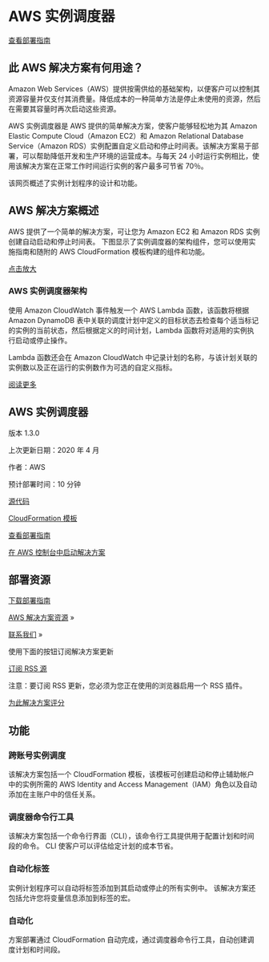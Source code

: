 # AWS 实例调度器

[查看部署指南](http://docs.aws.amazon.com/solutions/latest/instance-scheduler/welcome.html)

## 此 AWS 解决方案有何用途？

Amazon Web Services（AWS）提供按需供给的基础架构，以便客户可以控制其资源容量并仅支付其消费量。降低成本的一种简单方法是停止未使用的资源，然后在需要其容量时再次启动这些资源。

AWS 实例调度器是 AWS 提供的简单解决方案，使客户能够轻松地为其 Amazon Elastic Compute Cloud（Amazon EC2）和 Amazon Relational Database Service（Amazon RDS）实例配置自定义启动和停止时间表。该解决方案易于部署，可以帮助降低开发和生产环境的运营成本。与每天 24 小时运行实例相比，使用该解决方案在正常工作时间运行实例的客户最多可节省 70％。

该网页概述了实例计划程序的设计和功能。

## AWS 解决方案概述

AWS 提供了一个简单的解决方案，可让您为 Amazon EC2 和 Amazon RDS 实例创建自动启动和停止时间表。 下图显示了实例调度器的架构组件，您可以使用实施指南和随附的 AWS CloudFormation 模板构建的组件和功能。

[点击放大](https://code.awsrun.com/csdc/aws-instance-scheduler/media/branch/aws-cn/resource/images/instance-scheduler-architecture.png)

### AWS 实例调度器架构

使用 Amazon CloudWatch 事件触发一个 AWS Lambda 函数，该函数将根据 Amazon DynamoDB 表中关联的调度计划中定义的目标状态去检查每个适当标记的实例的当前状态，然后根据定义的时间计划，Lambda 函数将对适用的实例执行启动或停止操作。

Lambda 函数还会在 Amazon CloudWatch 中记录计划的名称，与该计划关联的实例数以及正在运行的实例数作为可选的自定义指标。

[阅读更多](https://aws.amazon.com/solutions/implementations/instance-scheduler/#)

## AWS 实例调度器

版本 1.3.0

上次更新日期：2020 年 4 月

作者：AWS

预计部署时间：10 分钟

[源代码](https://code.awsrun.com/csdc/aws-instance-scheduler)

[CloudFormation 模板](https://code.awsrun.com/csdc/aws-instance-scheduler)

[查看部署指南](https://docs.aws.amazon.com/solutions/latest/instance-scheduler/welcome.html)

[在 AWS 控制台中启动解决方案](https://cn-northwest-1.console.amazonaws.cn/cloudformation/home?region=cn-northwest-1#/stacks/new?templateURL=https:%2F%2Fsolutions-scheduler.s3.cn-northwest-1.amazonaws.com.cn%2Faws-instance-scheduler%2Fv1.3.0%2Finstance-scheduler.template)

## 部署资源

[下载部署指南](https://s3.amazonaws.com/solutions-reference/aws-instance-scheduler/latest/instance-scheduler.pdf)

[AWS 解决方案资源](https://aws.amazon.com/solutions/implementations/instance-scheduler/resources/) »

[联系我们](https://aws-china-preview.aka.amazon.com/contact-us/) »

使用下面的按钮订阅解决方案更新

[订阅 RSS 源](https://solutions-reference.s3.amazonaws.com/aws-instance-scheduler/latest/rss.xml)

注意：要订阅 RSS 更新，您必须为您正在使用的浏览器启用一个 RSS 插件。

[为此解决方案评分](https://d3j2ena7q16udu.cloudfront.net/rate-this-solution.html)

## 功能

### 跨账号实例调度

该解决方案包括一个 CloudFormation 模板，该模板可创建启动和停止辅助帐户中的实例所需的 AWS Identity and Access Management（IAM）角色以及自动添加在主账户中的信任关系。

### 调度器命令行工具

该解决方案包括一个命令行界面（CLI），该命令行工具提供用于配置计划和时间段的命令。 CLI 使客户可以评估给定计划的成本节省。

### 自动化标签

实例计划程序可以自动将标签添加到其启动或停止的所有实例中。 该解决方案还包括允许您将变量信息添加到标签的宏。

### 自动化

方案部署通过 CloudFormation 自动完成，通过调度器命令行工具，自动创建调度计划和时间段。
